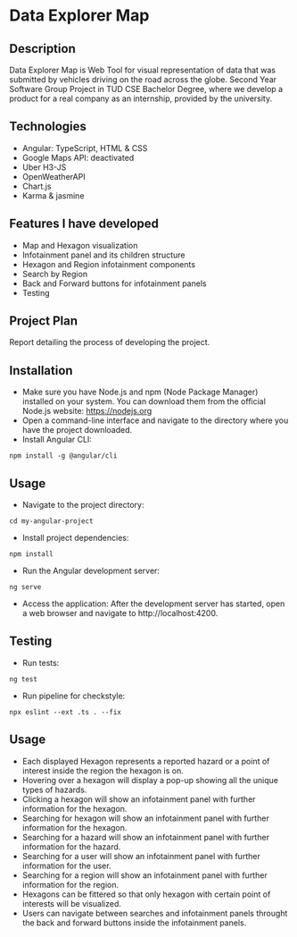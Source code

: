 # Data Explorer Map

## Description

Data Explorer Map is Web Tool for visual representation of data that was submitted by vehicles driving on the road across the globe.
Second Year Software Group Project in TUD CSE Bachelor Degree, where we develop a product for a real company as an internship, provided by the university.

## Technologies
- Angular: TypeScript, HTML & CSS
- Google Maps API: deactivated
- Uber H3-JS
- OpenWeatherAPI
- Chart.js
- Karma & jasmine

## Features I have developed
- Map and Hexagon visualization
- Infotainment panel and its children structure
- Hexagon and Region infotainment components
- Search by Region
- Back and Forward buttons for infotainment panels
- Testing

## Project Plan
Report detailing the process of developing the project.

## Installation
- Make sure you have Node.js and npm (Node Package Manager) installed on your system. You can download them from the official Node.js website: https://nodejs.org 
- Open a command-line interface and navigate to the directory where you have the project downloaded.
- Install Angular CLI: 
```
npm install -g @angular/cli
```
## Usage
- Navigate to the project directory: 
```
cd my-angular-project
```
- Install project dependencies: 
```
npm install
```
- Run the Angular development server: 
```
ng serve
```
- Access the application: After the development server has started, open a web browser and navigate to http://localhost:4200.

## Testing
- Run tests:
```
ng test
```
- Run pipeline for checkstyle:
```
npx eslint --ext .ts . --fix
```

## Usage
- Each displayed Hexagon represents a reported hazard or a point of interest inside the region the hexagon is on.
- Hovering over a hexagon will display a pop-up showing all the unique types of hazards.
- Clicking a hexagon will show an infotainment panel with further information for the hexagon.
- Searching for hexagon will show an infotainment panel with further information for the hexagon.
- Searching for a hazard will show an infotainment panel with further information for the hazard.
- Searching for a user will show an infotainment panel with further information for the user.
- Searching for a region will show an infotainment panel with further information for the region.
- Hexagons can be fittered so that only hexagon with certain point of interests will be visualized.
- Users can navigate between searches and infotainment panels throught the back and forward buttons inside the infotainment panels.
